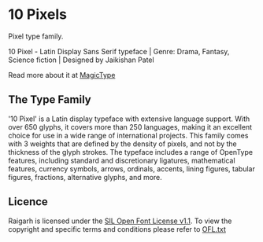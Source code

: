 # 10 Pixels
Pixel type family.

10 Pixel - Latin Display Sans Serif typeface | Genre: Drama, Fantasy, Science fiction | Designed by Jaikishan Patel 

Read more about it at [MagicType](https://www.magictype.in/portfolio/10-pixel-typeface/)

## The Type Family
'10 Pixel' is a Latin display typeface with extensive language support. With over 650 glyphs, it covers more than 250 languages, making it an excellent choice for use in a wide range of international projects. This family comes with 3 weights that are defined by the density of pixels, and not by the thickness of the glyph strokes. The typeface includes a range of OpenType features, including standard and discretionary ligatures, mathematical features, currency symbols, arrows, ordinals, accents, lining figures, tabular figures, fractions, alternative glyphs, and more.

## Licence
Raigarh is licensed under the [SIL Open Font License v1.1](http://scripts.sil.org/OFL). To view the copyright and specific terms and conditions please refer to [OFL.txt](https://github.com/magictype/10-pixel/blob/master/OFL.txt)
